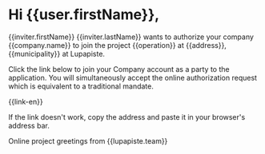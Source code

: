 # Hi {{user.firstName}},

{{inviter.firstName}} {{inviter.lastName}} wants to authorize your company {{company.name}} to join the project {{operation}} at {{address}}, {{municipality}} at Lupapiste.

Click the link below to join your Company account as a party to the application. You will simultaneously accept the online authorization request which is equivalent to a traditional mandate.

{{link-en}}

If the link doesn't work, copy the address and paste it in your browser's address bar.     

Online project greetings from
{{lupapiste.team}}       